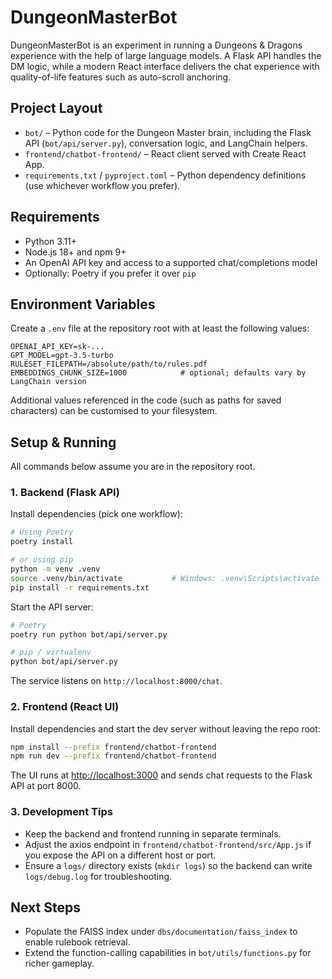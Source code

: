 # DungeonMasterBot

DungeonMasterBot is an experiment in running a Dungeons & Dragons experience with the help of large language models. A Flask API handles the DM logic, while a modern React interface delivers the chat experience with quality-of-life features such as auto-scroll anchoring.

## Project Layout

- `bot/` – Python code for the Dungeon Master brain, including the Flask API (`bot/api/server.py`), conversation logic, and LangChain helpers.
- `frontend/chatbot-frontend/` – React client served with Create React App.
- `requirements.txt` / `pyproject.toml` – Python dependency definitions (use whichever workflow you prefer).

## Requirements

- Python 3.11+
- Node.js 18+ and npm 9+
- An OpenAI API key and access to a supported chat/completions model
- Optionally: Poetry if you prefer it over `pip`

## Environment Variables

Create a `.env` file at the repository root with at least the following values:

```
OPENAI_API_KEY=sk-...
GPT_MODEL=gpt-3.5-turbo
RULESET_FILEPATH=/absolute/path/to/rules.pdf
EMBEDDINGS_CHUNK_SIZE=1000            # optional; defaults vary by LangChain version
```

Additional values referenced in the code (such as paths for saved characters) can be customised to your filesystem.

## Setup & Running

All commands below assume you are in the repository root.

### 1. Backend (Flask API)

Install dependencies (pick one workflow):

```bash
# Using Poetry
poetry install

# or using pip
python -m venv .venv
source .venv/bin/activate           # Windows: .venv\Scripts\activate
pip install -r requirements.txt
```

Start the API server:

```bash
# Poetry
poetry run python bot/api/server.py

# pip / virtualenv
python bot/api/server.py
```

The service listens on `http://localhost:8000/chat`.

### 2. Frontend (React UI)

Install dependencies and start the dev server without leaving the repo root:

```bash
npm install --prefix frontend/chatbot-frontend
npm run dev --prefix frontend/chatbot-frontend
```

The UI runs at [http://localhost:3000](http://localhost:3000) and sends chat requests to the Flask API at port 8000.

### 3. Development Tips

- Keep the backend and frontend running in separate terminals.
- Adjust the axios endpoint in `frontend/chatbot-frontend/src/App.js` if you expose the API on a different host or port.
- Ensure a `logs/` directory exists (`mkdir logs`) so the backend can write `logs/debug.log` for troubleshooting.

## Next Steps

- Populate the FAISS index under `dbs/documentation/faiss_index` to enable rulebook retrieval.
- Extend the function-calling capabilities in `bot/utils/functions.py` for richer gameplay.
